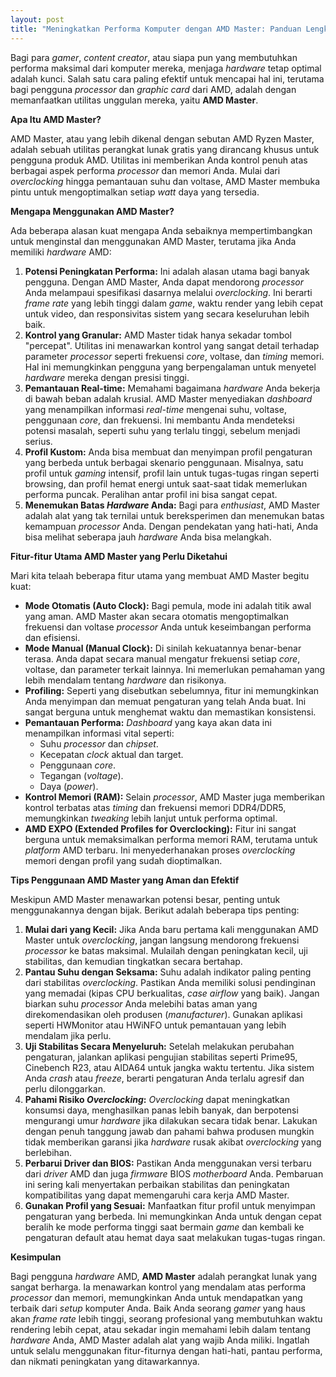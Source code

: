 ```yaml
---
layout: post
title: "Meningkatkan Performa Komputer dengan AMD Master: Panduan Lengkap"
---
```


Bagi para _gamer_, _content creator_, atau siapa pun yang membutuhkan performa maksimal dari komputer mereka, menjaga _hardware_ tetap optimal adalah kunci. Salah satu cara paling efektif untuk mencapai hal ini, terutama bagi pengguna _processor_ dan _graphic card_ dari AMD, adalah dengan memanfaatkan utilitas unggulan mereka, yaitu **AMD Master**.

**Apa Itu AMD Master?**

AMD Master, atau yang lebih dikenal dengan sebutan AMD Ryzen Master, adalah sebuah utilitas perangkat lunak gratis yang dirancang khusus untuk pengguna produk AMD. Utilitas ini memberikan Anda kontrol penuh atas berbagai aspek performa _processor_ dan memori Anda. Mulai dari _overclocking_ hingga pemantauan suhu dan voltase, AMD Master membuka pintu untuk mengoptimalkan setiap _watt_ daya yang tersedia.

**Mengapa Menggunakan AMD Master?**

Ada beberapa alasan kuat mengapa Anda sebaiknya mempertimbangkan untuk menginstal dan menggunakan AMD Master, terutama jika Anda memiliki _hardware_ AMD:

1.  **Potensi Peningkatan Performa:** Ini adalah alasan utama bagi banyak pengguna. Dengan AMD Master, Anda dapat mendorong _processor_ Anda melampaui spesifikasi dasarnya melalui _overclocking_. Ini berarti _frame rate_ yang lebih tinggi dalam _game_, waktu render yang lebih cepat untuk video, dan responsivitas sistem yang secara keseluruhan lebih baik.
2.  **Kontrol yang Granular:** AMD Master tidak hanya sekadar tombol "percepat". Utilitas ini menawarkan kontrol yang sangat detail terhadap parameter _processor_ seperti frekuensi _core_, voltase, dan _timing_ memori. Hal ini memungkinkan pengguna yang berpengalaman untuk menyetel _hardware_ mereka dengan presisi tinggi.
3.  **Pemantauan Real-time:** Memahami bagaimana _hardware_ Anda bekerja di bawah beban adalah krusial. AMD Master menyediakan _dashboard_ yang menampilkan informasi _real-time_ mengenai suhu, voltase, penggunaan _core_, dan frekuensi. Ini membantu Anda mendeteksi potensi masalah, seperti suhu yang terlalu tinggi, sebelum menjadi serius.
4.  **Profil Kustom:** Anda bisa membuat dan menyimpan profil pengaturan yang berbeda untuk berbagai skenario penggunaan. Misalnya, satu profil untuk _gaming_ intensif, profil lain untuk tugas-tugas ringan seperti browsing, dan profil hemat energi untuk saat-saat tidak memerlukan performa puncak. Peralihan antar profil ini bisa sangat cepat.
5.  **Menemukan Batas _Hardware_ Anda:** Bagi para _enthusiast_, AMD Master adalah alat yang tak ternilai untuk bereksperimen dan menemukan batas kemampuan _processor_ Anda. Dengan pendekatan yang hati-hati, Anda bisa melihat seberapa jauh _hardware_ Anda bisa melangkah.

**Fitur-fitur Utama AMD Master yang Perlu Diketahui**

Mari kita telaah beberapa fitur utama yang membuat AMD Master begitu kuat:

*   **Mode Otomatis (Auto Clock):** Bagi pemula, mode ini adalah titik awal yang aman. AMD Master akan secara otomatis mengoptimalkan frekuensi dan voltase _processor_ Anda untuk keseimbangan performa dan efisiensi.
*   **Mode Manual (Manual Clock):** Di sinilah kekuatannya benar-benar terasa. Anda dapat secara manual mengatur frekuensi setiap _core_, voltase, dan parameter terkait lainnya. Ini memerlukan pemahaman yang lebih mendalam tentang _hardware_ dan risikonya.
*   **Profiling:** Seperti yang disebutkan sebelumnya, fitur ini memungkinkan Anda menyimpan dan memuat pengaturan yang telah Anda buat. Ini sangat berguna untuk menghemat waktu dan memastikan konsistensi.
*   **Pemantauan Performa:** _Dashboard_ yang kaya akan data ini menampilkan informasi vital seperti:
    *   Suhu _processor_ dan _chipset_.
    *   Kecepatan _clock_ aktual dan target.
    *   Penggunaan _core_.
    *   Tegangan (_voltage_).
    *   Daya (_power_).
*   **Kontrol Memori (RAM):** Selain _processor_, AMD Master juga memberikan kontrol terbatas atas _timing_ dan frekuensi memori DDR4/DDR5, memungkinkan _tweaking_ lebih lanjut untuk performa optimal.
*   **AMD EXPO (Extended Profiles for Overclocking):** Fitur ini sangat berguna untuk memaksimalkan performa memori RAM, terutama untuk _platform_ AMD terbaru. Ini menyederhanakan proses _overclocking_ memori dengan profil yang sudah dioptimalkan.

**Tips Penggunaan AMD Master yang Aman dan Efektif**

Meskipun AMD Master menawarkan potensi besar, penting untuk menggunakannya dengan bijak. Berikut adalah beberapa tips penting:

1.  **Mulai dari yang Kecil:** Jika Anda baru pertama kali menggunakan AMD Master untuk _overclocking_, jangan langsung mendorong frekuensi _processor_ ke batas maksimal. Mulailah dengan peningkatan kecil, uji stabilitas, dan kemudian tingkatkan secara bertahap.
2.  **Pantau Suhu dengan Seksama:** Suhu adalah indikator paling penting dari stabilitas _overclocking_. Pastikan Anda memiliki solusi pendinginan yang memadai (kipas CPU berkualitas, _case airflow_ yang baik). Jangan biarkan suhu _processor_ Anda melebihi batas aman yang direkomendasikan oleh produsen (_manufacturer_). Gunakan aplikasi seperti HWMonitor atau HWiNFO untuk pemantauan yang lebih mendalam jika perlu.
3.  **Uji Stabilitas Secara Menyeluruh:** Setelah melakukan perubahan pengaturan, jalankan aplikasi pengujian stabilitas seperti Prime95, Cinebench R23, atau AIDA64 untuk jangka waktu tertentu. Jika sistem Anda _crash_ atau _freeze_, berarti pengaturan Anda terlalu agresif dan perlu dilonggarkan.
4.  **Pahami Risiko _Overclocking_:** _Overclocking_ dapat meningkatkan konsumsi daya, menghasilkan panas lebih banyak, dan berpotensi mengurangi umur _hardware_ jika dilakukan secara tidak benar. Lakukan dengan penuh tanggung jawab dan pahami bahwa produsen mungkin tidak memberikan garansi jika _hardware_ rusak akibat _overclocking_ yang berlebihan.
5.  **Perbarui Driver dan BIOS:** Pastikan Anda menggunakan versi terbaru dari _driver_ AMD dan juga _firmware_ BIOS _motherboard_ Anda. Pembaruan ini sering kali menyertakan perbaikan stabilitas dan peningkatan kompatibilitas yang dapat memengaruhi cara kerja AMD Master.
6.  **Gunakan Profil yang Sesuai:** Manfaatkan fitur profil untuk menyimpan pengaturan yang berbeda. Ini memungkinkan Anda untuk dengan cepat beralih ke mode performa tinggi saat bermain _game_ dan kembali ke pengaturan default atau hemat daya saat melakukan tugas-tugas ringan.

**Kesimpulan**

Bagi pengguna _hardware_ AMD, **AMD Master** adalah perangkat lunak yang sangat berharga. Ia menawarkan kontrol yang mendalam atas performa _processor_ dan memori, memungkinkan Anda untuk mendapatkan yang terbaik dari _setup_ komputer Anda. Baik Anda seorang _gamer_ yang haus akan _frame rate_ lebih tinggi, seorang profesional yang membutuhkan waktu rendering lebih cepat, atau sekadar ingin memahami lebih dalam tentang _hardware_ Anda, AMD Master adalah alat yang wajib Anda miliki. Ingatlah untuk selalu menggunakan fitur-fiturnya dengan hati-hati, pantau performa, dan nikmati peningkatan yang ditawarkannya.
